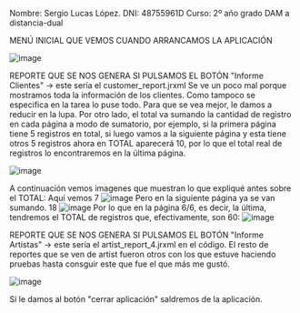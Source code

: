 Nombre: Sergio Lucas López. DNI: 48755961D Curso: 2º año grado DAM a distancia-dual

MENÚ INICIAL QUE VEMOS CUANDO ARRANCAMOS LA APLICACIÓN

![image](https://github.com/user-attachments/assets/7fa1f943-425c-46ec-a5ad-47965722e5bb)

REPORTE QUE SE NOS GENERA SI PULSAMOS EL BOTÓN "Informe Clientes" -> este sería el customer_report.jrxml
Se ve un poco mal porque mostramos toda la información de los clientes. Como tampoco se especifica en la tarea lo puse todo. Para que se vea mejor, le damos a reducir en la lupa.
Por otro lado, el total va sumando la cantidad de registro en cada página a modo de sumatorio, por ejemplo, si la primera página tiene 5 registros en total, si luego vamos a la siguiente
página y esta tiene otros 5 registros ahora en TOTAL aparecerá 10, por lo que el total real de registros lo encontraremos en la última página.

![image](https://github.com/user-attachments/assets/9d1e2fb0-4e75-4167-a707-f0c08a182900)

A continuación vemos imagenes que muestran lo que expliqué antes sobre el TOTAL:
Aquí vemos 7
![image](https://github.com/user-attachments/assets/da848bbd-d795-4c5b-9b68-3096c0c7f492)
Pero en la siguiente página ya se van sumando. 18
![image](https://github.com/user-attachments/assets/4cce254e-2f03-4bdd-8e93-db6f5d022eb5)
Por lo que en la página 6/6, es decir, la última, tendremos el TOTAL de registros que, efectivamente, son 60:
![image](https://github.com/user-attachments/assets/b067050f-1273-489d-b237-1efb5b07e90b)



REPORTE QUE SE NOS GENERA SI PULSAMOS EL BOTÓN "Informe Artistas" -> este sería el artist_report_4.jrxml en el código. El resto de reportes que se ven de artist fueron otros con los que
estuve haciendo pruebas hasta consguir este que fue el que más me gustó.

![image](https://github.com/user-attachments/assets/ca459c49-d6a0-4ae0-84d9-30aad46ad8fd)

Si le damos al botón "cerrar aplicación" saldremos de la aplicación.


